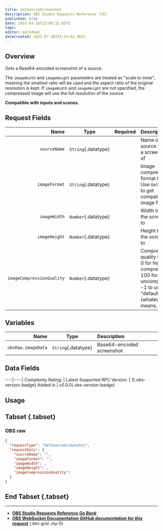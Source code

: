 ```yaml
---
title: GetSourceScreenshot
description: OBS Studio Requests Reference (v5)
published: true
date: 2023-03-16T12:08:12.837Z
tags: 
editor: markdown
dateCreated: 2022-07-30T23:14:02.903Z
---
```


## Overview
Gets a Base64-encoded screenshot of a source.

The `imageWidth` and `imageHeight` parameters are treated as "scale to inner", meaning the smallest ratio will be used and the aspect ratio of the original resolution is kept. If `imageWidth` and `imageHeight` are not specified, the compressed image will use the full resolution of the source.

**Compatible with inputs and scenes.**

## Request Fields
Name | Type | Required| Description |
----:|:----:|:-------:|:------------|
`sourceName` | `String`{.datatype} | <i class="mdi mdi-check-bold"></i> | Name of the source to take a screenshot of
`imageFormat` | `String`{.datatype} | <i class="mdi mdi-check-bold"></i> | Image compression format to use. Use `GetVersion` to get compatible image formats
`imageWidth` | `Number`{.datatype} | <i class="mdi mdi-close-thick"></i> | Width to scale the screenshot to | `>= 8, <= 4096`{.datatype}
`imageHeight` | `Number`{.datatype} | <i class="mdi mdi-close-thick"></i> | Height to scale the screenshot to	 | `>= 8, <= 4096`{.datatype}
`imageCompressionQuality` | `Number`{.datatype} | <i class="mdi mdi-close-thick"></i> | Compression quality to use. 0 for high compression, 100 for uncompressed. -1 to use "default" (whatever that means, idk) | `>= -1, <= 100`{.datatype}

## Variables
Name | Type | Description | 
----:|:---------:|:------------|
`obsRaw.imageData` | `String`{.datatype} | Base64-encoded screenshot

## Data Fields
:---|:---:|
Complexity Rating: | <span class="stars stars--4"></span>
Latest Supported RPC Version: | *1*{.obs-version-badge}
Added in | *v5.0.0*{.obs-version-badge}

## Usage
## Tabset {.tabset}
### OBS raw
```json
{
  "requestType": "GetSourceScreenshot",
  "requestData": {
    "sourceName": "",
    "imageFormat": "",
    "imageWidth": ,
    "imageHeight": ,
    "imageCompressionQuality": 
  }
}
```
## End Tabset {.tabset}

---

- [<i class="mdi mdi-chevron-left"></i>**OBS Studio Requests Reference *Go Back***](/Broadcasters/OBS/Requests)
- [<i class="mdi mdi-github"></i> **OBS WebSocket Documentation *GitHub documentation for this request***](https://github.com/obsproject/obs-websocket/blob/master/docs/generated/protocol.md#getsourcescreenshot)
{.btn-grid .my-5}